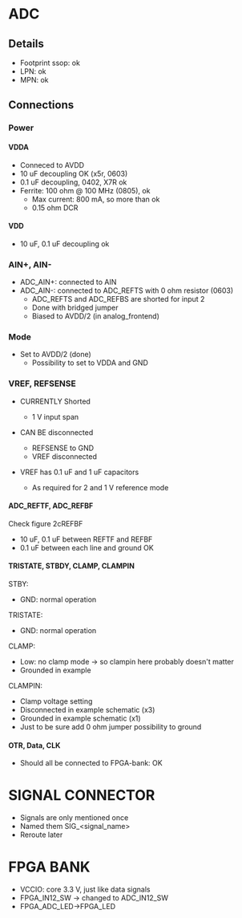 # ADC
## Details
- Footprint ssop: ok
- LPN: ok
- MPN: ok

## Connections
### Power
#### VDDA
- Conneced to AVDD
- 10 uF decoupling OK (x5r, 0603)
- 0.1 uF decoupling, 0402, X7R ok
- Ferrite: 100 ohm @ 100 MHz (0805), ok
	- Max current: 800 mA, so more than ok
	- 0.15 ohm DCR

#### VDD
- 10 uF, 0.1 uF decoupling ok

### AIN+, AIN-
- ADC_AIN+: connected to AIN
- ADC_AIN-: connected to ADC_REFTS with 0 ohm resistor (0603)
	- ADC_REFTS and ADC_REFBS are shorted for input 2
	- Done with bridged jumper
	- Biased to AVDD/2 (in analog_frontend)

### Mode
- Set to AVDD/2 (done)
	- Possibility to set to VDDA and GND

### VREF, REFSENSE
- CURRENTLY Shorted
	- 1 V input span

- CAN BE disconnected 
	- REFSENSE to GND
	- VREF disconnected

- VREF has 0.1 uF and 1 uF capacitors
	- As required for 2 and 1 V reference mode

#### ADC_REFTF, ADC_REFBF
Check figure 2cREFBF
- 10 uF, 0.1 uF between REFTF and REFBF
- 0.1 uF between each line and ground
OK

#### TRISTATE, STBDY, CLAMP, CLAMPIN
STBY:
- GND: normal operation

TRISTATE:
- GND: normal operation

CLAMP:
- Low: no clamp mode -> so clampin here probably doesn't matter
- Grounded in example

CLAMPIN: 
- Clamp voltage setting
- Disconnected in example schematic (x3)
- Grounded in example schematic (x1)
- Just to be sure add 0 ohm jumper possibility to ground

#### OTR, Data, CLK
- Should all be connected to FPGA-bank: OK

# SIGNAL CONNECTOR
- Signals are only mentioned once
- Named them SIG_<signal_name>
- Reroute later

# FPGA BANK
- VCCIO: core 3.3 V, just like data signals
- FPGA_IN12_SW -> changed to ADC_IN12_SW
- FPGA_ADC_LED->FPGA_LED
